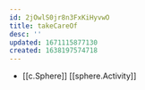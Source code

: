 ```yaml
---
id: 2jOwlS0jr8n3FxKiHyvwO
title: takeCareOf
desc: ''
updated: 1671115877130
created: 1638197574718
---
```




- [[c.Sphere]] [[sphere.Activity]]

